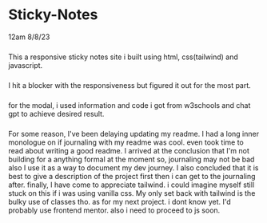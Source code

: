 # Sticky-Notes
12am 8/8/23
###
This a responsive sticky notes site i built using html, css(tailwind) and javascript.
###
I hit a blocker with the responsiveness but figured it out for the most part.
###
for the modal, i used information and code i got from w3schools and chat gpt to achieve desired result.

#####
For some reason, I've been delaying updating my readme.
I had a long inner monologue on if journaling with my readme was cool. even took time to read about writing a good readme.
I arrived at the conclusion that I'm not building for a anything formal at the moment so, journaling may not be bad also I use it as a way to document my dev journey.
I also concluded that it is best to give a description of the project first then i can get to the journaling after.
finally, I have come to appreciate tailwind. i could imagine myself still stuck on this if i was using vanilla css.
My only set back with tailwind is the bulky use of classes tho.
as for my next project. i dont know yet. I'd probably use frontend mentor.
also i need to proceed to js soon.
